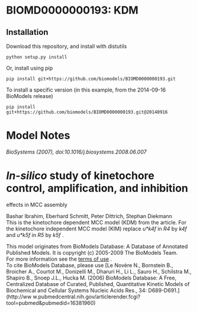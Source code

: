 # BIOMD0000000193: KDM

## Installation

Download this repository, and install with distutils

`python setup.py install`

Or, install using pip

`pip install git+https://github.com/biomodels/BIOMD0000000193.git`

To install a specific version (in this example, from the 2014-09-16 BioModels release)

`pip install git+https://github.com/biomodels/BIOMD0000000193.git@20140916`


# Model Notes
_BioSystems (2007), doi:10.1016/j.biosystems.2008.06.007_

#  _In-silico_ study of kinetochore control, amplification, and inhibition
effects in MCC assembly

  
Bashar Ibrahim, Eberhard Schmitt, Peter Dittrich, Stephan Diekmann  
This is the kinetochore dependent MCC model (KDM) from the article. For the
kinetochore independent MCC model (KIM) replace _u*k4f_ in _R4_ by _k4f_ and
_u*k5f_ in _R5_ by _k5f_ .  

This model originates from BioModels Database: A Database of Annotated
Published Models. It is copyright (c) 2005-2009 The BioModels Team.  
For more information see the [terms of
use](http://www.ebi.ac.uk/biomodels/legal.html) .  
To cite BioModels Database, please use [Le Novère N., Bornstein B., Broicher
A., Courtot M., Donizelli M., Dharuri H., Li L., Sauro H., Schilstra M.,
Shapiro B., Snoep J.L., Hucka M. (2006) BioModels Database: A Free,
Centralized Database of Curated, Published, Quantitative Kinetic Models of
Biochemical and Cellular Systems Nucleic Acids Res., 34: D689-D691.](http://ww
w.pubmedcentral.nih.gov/articlerender.fcgi?tool=pubmed&pubmedid=16381960)


